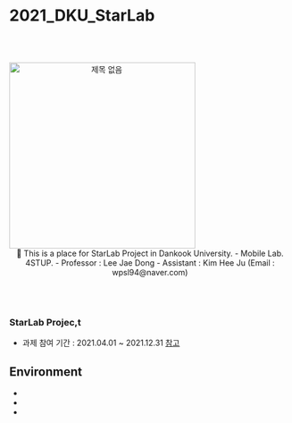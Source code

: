 # 2021_DKU_StarLab


<br><br>

<div align="center" style="display:flex;"><img width="333" alt="제목 없음" src="https://ifh.cc/g/sjpLLk.jpg"></div>

<div align="center">
📌 This is a place for StarLab Project in Dankook University.
- Mobile Lab. 4STUP. 
- Professor : Lee Jae Dong
- Assistant : Kim Hee Ju (Email : wpsl94@naver.com)
</div>

<br><br>


### StarLab Projec,t
- 과제 참여 기간 : 2021.04.01 ~ 2021.12.31
[참고](https://ezone.iitp.kr/common/anno/02/form.tab?PMS_TSK_PBNC_ID=PBD202100000022)

## Environment
-
-
-

<br>
